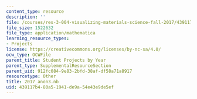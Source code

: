 ```yaml
---
content_type: resource
description: ''
file: /courses/res-3-004-visualizing-materials-science-fall-2017/439117b480a51941de9a54e43e9de5ef_2017_anon3.nb
file_size: 1522632
file_type: application/mathematica
learning_resource_types:
- Projects
license: https://creativecommons.org/licenses/by-nc-sa/4.0/
ocw_type: OCWFile
parent_title: Student Projects by Year
parent_type: SupplementalResourceSection
parent_uid: 912fc084-9e83-2bfd-38af-df58a71a8917
resourcetype: Other
title: 2017_anon3.nb
uid: 439117b4-80a5-1941-de9a-54e43e9de5ef
---
```

